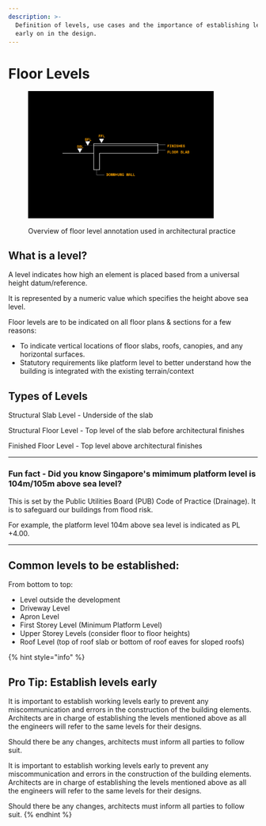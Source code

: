 ```yaml
---
description: >-
  Definition of levels, use cases and the importance of establishing levels
  early on in the design.
---
```


# Floor Levels

<div align="left"><figure><img src="../.gitbook/assets/03 Floor Levels (1).jpg" alt="" width="375"><figcaption><p>Overview of floor level annotation used in architectural practice</p></figcaption></figure></div>

## What is a level?

A level indicates how high an element is placed based from a universal height datum/reference.

It is represented by a numeric value which specifies the height above sea level.

Floor levels are to be indicated on all floor plans & sections for a few reasons:

* To indicate vertical locations of floor slabs, roofs, canopies, and any horizontal surfaces.
* Statutory requirements like platform level to better understand how the building is integrated with the existing terrain/context

## Types of Levels

Structural Slab Level - Underside of the slab

Structural Floor Level - Top level of the slab before architectural finishes

Finished Floor Level - Top level above architectural finishes

***

### Fun fact - Did you know Singapore's mimimum platform level is 104m/105m above sea level?

This is set by the Public Utilities Board (PUB) Code of Practice (Drainage). It is to safeguard our buildings from flood risk.

For example, the platform level 104m above sea level is indicated as PL +4.00.

***

## Common levels to be established:

From bottom to top:

* Level outside the development
* Driveway Level
* Apron Level
* First Storey Level (Minimum Platform Level)
* Upper Storey Levels (consider floor to floor heights)
* Roof Level (top of roof slab or bottom of roof eaves for sloped roofs)

{% hint style="info" %}
## Pro Tip: Establish levels early

It is important to establish working levels early to prevent any miscommunication and errors in the construction of the building elements. Architects are in charge of establishing the levels mentioned above as all the engineers will refer to the same levels for their designs.

Should there be any changes, architects must inform all parties to follow suit.

It is important to establish working levels early to prevent any miscommunication and errors in the construction of the building elements. Architects are in charge of establishing the levels mentioned above as all the engineers will refer to the same levels for their designs.

Should there be any changes, architects must inform all parties to follow suit.
{% endhint %}
